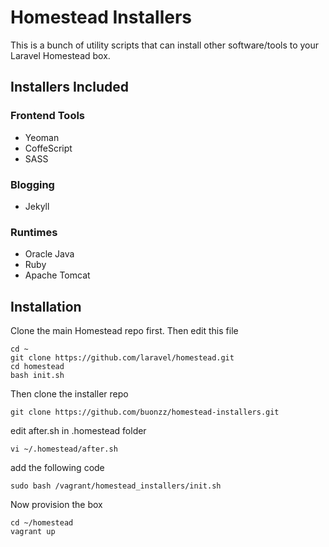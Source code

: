 # Homestead Installers

This is a bunch of utility scripts that can install other software/tools to your Laravel Homestead box.


## Installers Included

### Frontend Tools

* Yeoman
* CoffeScript
* SASS

### Blogging

* Jekyll

### Runtimes

* Oracle Java
* Ruby
* Apache Tomcat


## Installation

Clone the main Homestead repo first. Then edit this file

```
cd ~
git clone https://github.com/laravel/homestead.git
cd homestead
bash init.sh
```

Then clone the installer repo

```
git clone https://github.com/buonzz/homestead-installers.git
```

edit after.sh in .homestead folder

```
vi ~/.homestead/after.sh
```

add the following code

```
sudo bash /vagrant/homestead_installers/init.sh
```

Now provision the box

```
cd ~/homestead
vagrant up
```

